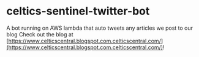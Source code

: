 # celtics-sentinel-twitter-bot
A bot running on AWS lambda that auto tweets any articles we post to our blog
Check out the blog at [https://www.celticscentral.blogspot.com.celticscentral.com/](https://www.celticscentral.blogspot.com.celticscentral.com/)!
